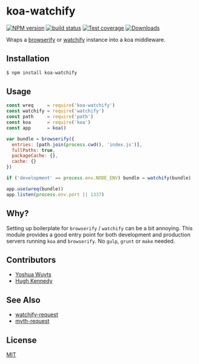 # koa-watchify
[![NPM version][npm-image]][npm-url]
[![build status][travis-image]][travis-url]
[![Test coverage][coveralls-image]][coveralls-url]
[![Downloads][downloads-image]][downloads-url]

Wraps a [browserify][browserify] or [watchify][watchify] instance into a
koa middleware.

## Installation
```bash
$ npm install koa-watchify
```

## Usage
```js
const wreq     = require('koa-watchify')
const watchify = require('watchify')
const path     = require('path')
const koa      = require('koa')
const app      = koa()

var bundle = browserify({
  entries: [path.join(process.cwd(), 'index.js')],
  fullPaths: true,
  packageCache: {},
  cache: {}
})

if ('development' == process.env.NODE_ENV) bundle = watchify(bundle)

app.use(wreq(bundle))
app.listen(process.env.port || 1337)
```

## Why?
Setting up boilerplate for `browserify` / `watchify` can be a bit annoying. This
module provides a good entry point for both development and production servers
running `koa` and `browserify`. No `gulp`, `grunt` or `make` needed.

## Contributors
- [Yoshua Wuyts](https://github.com/yoshuawuyts)
- [Hugh Kennedy](https://github.com/hughsk)

## See Also
- [watchify-request][watchify-request]
- [myth-request][myth-request]

## License
[MIT](https://tldrlegal.com/license/mit-license)

[npm-image]: https://img.shields.io/npm/v/koa-watchify.svg?style=flat-square
[npm-url]: https://npmjs.org/package/koa-watchify
[travis-image]: https://img.shields.io/travis/yoshuawuyts/koa-watchify.svg?style=flat-square
[travis-url]: https://travis-ci.org/yoshuawuyts/koa-watchify
[coveralls-image]: https://img.shields.io/coveralls/yoshuawuyts/koa-watchify.svg?style=flat-square
[coveralls-url]: https://coveralls.io/r/yoshuawuyts/koa-watchify?branch=master
[downloads-image]: http://img.shields.io/npm/dm/koa-watchify.svg?style=flat-square
[downloads-url]: https://npmjs.org/package/koa-watchify

[browserify]: http://github.com/substack/node-browserify
[watchify]: http://ghub.io/watchify
[watchify-request]: https://github.com/hughsk/watchify-request
[myth-request]: https://github.com/yoshuawuyts/myth-request
